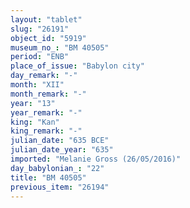 ```yaml
---
layout: "tablet"
slug: "26191"
object_id: "5919"
museum_no_: "BM 40505"
period: "ENB"
place_of_issue: "Babylon city"
day_remark: "-"
month: "XII"
month_remark: "-"
year: "13"
year_remark: "-"
king: "Kan"
king_remark: "-"
julian_date: "635 BCE"
julian_date_year: "635"
imported: "Melanie Gross (26/05/2016)"
day_babylonian_: "22"
title: "BM 40505"
previous_item: "26194"
---
```

